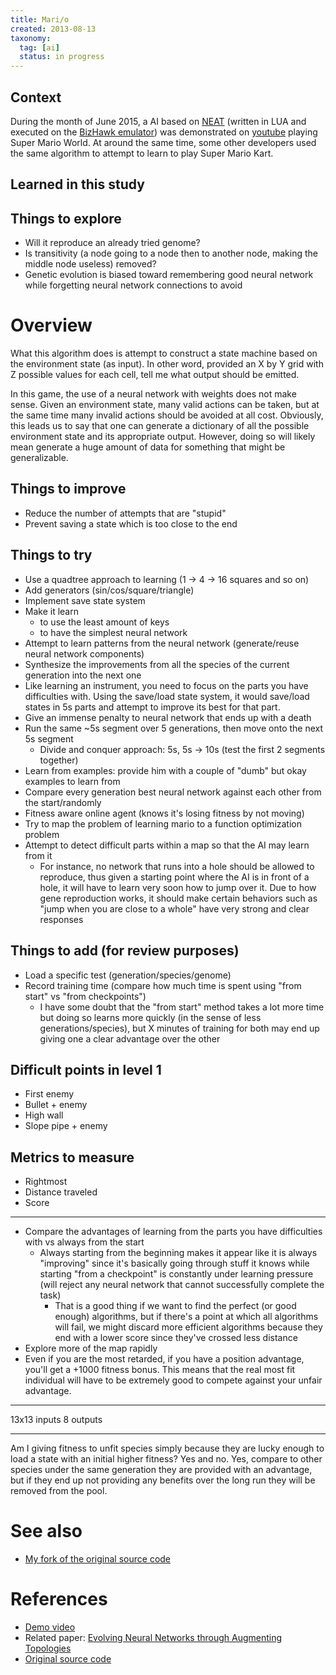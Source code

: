 ```yaml
---
title: Mari/o
created: 2013-08-13
taxonomy:
  tag: [ai]
  status: in progress
---
```


## Context
During the month of June 2015, a AI based on [NEAT](https://en.wikipedia.org/wiki/Neuroevolution_of_augmenting_topologies
) (written in LUA and executed on the [BizHawk emulator](https://github.com/TASVideos/BizHawk)) was demonstrated on [youtube](https://www.youtube.com/watch?v=qv6UVOQ0F44) playing Super Mario World. At around the same time, some other developers used the same algorithm to attempt to learn to play Super Mario Kart.

## Learned in this study

## Things to explore
* Will it reproduce an already tried genome?
* Is transitivity (a node going to a node then to another node, making the middle node useless) removed?
* Genetic evolution is biased toward remembering good neural network while forgetting neural network connections to avoid

# Overview
What this algorithm does is attempt to construct a state machine based on the environment state (as input). In other word, provided an X by Y grid with Z possible values for each cell, tell me what output should be emitted.

In this game, the use of a neural network with weights does not make sense. Given an environment state, many valid actions can be taken, but at the same time many invalid actions should be avoided at all cost. Obviously, this leads us to say that one can generate a dictionary of all the possible environment state and its appropriate output. However, doing so will likely mean generate a huge amount of data for something that might be generalizable.

## Things to improve
* Reduce the number of attempts that are "stupid"
* Prevent saving a state which is too close to the end

## Things to try
* Use a quadtree approach to learning (1 -> 4 -> 16 squares and so on)
* Add generators (sin/cos/square/triangle)
* Implement save state system
* Make it learn
    * to use the least amount of keys
    * to have the simplest neural network
* Attempt to learn patterns from the neural network (generate/reuse neural network components)
* Synthesize the improvements from all the species of the current generation into the next one
* Like learning an instrument, you need to focus on the parts you have difficulties with. Using the save/load state system, it would save/load states in 5s parts and attempt to improve its best for that part.
* Give an immense penalty to neural network that ends up with a death
* Run the same ~5s segment over 5 generations, then move onto the next 5s segment
    * Divide and conquer approach: 5s, 5s -> 10s (test the first 2 segments together)
* Learn from examples: provide him with a couple of "dumb" but okay examples to learn from
* Compare every generation best neural network against each other from the start/randomly
* Fitness aware online agent (knows it's losing fitness by not moving)
* Try to map the problem of learning mario to a function optimization problem
* Attempt to detect difficult parts within a map so that the AI may learn from it
	* For instance, no network that runs into a hole should be allowed to reproduce, thus given a starting point where the AI is in front of a hole, it will have to learn very soon how to jump over it. Due to how gene reproduction works, it should make certain behaviors such as "jump when you are close to a whole" have very strong and clear responses

## Things to add (for review purposes)
* Load a specific test (generation/species/genome)
* Record training time (compare how much time is spent using "from start" vs "from checkpoints")
    * I have some doubt that the "from start" method takes a lot more time but doing so learns more quickly (in the sense of less generations/species), but X minutes of training for both may end up giving one a clear advantage over the other

## Difficult points in level 1
* First enemy
* Bullet + enemy
* High wall
* Slope pipe + enemy

## Metrics to measure
* Rightmost
* Distance traveled
* Score

-----

* Compare the advantages of learning from the parts you have difficulties with vs always from the start
    * Always starting from the beginning makes it appear like it is always "improving" since it's basically going through stuff it knows while starting "from a checkpoint" is constantly under learning pressure (will reject any neural network that cannot successfully complete the task)
        * That is a good thing if we want to find the perfect (or good enough) algorithms, but if there's a point at which all algorithms will fail, we might discard more efficient algorithms because they end with a lower score since they've crossed less distance
* Explore more of the map rapidly
* Even if you are the most retarded, if you have a position advantage, you'll get a +1000 fitness bonus. This means that the real most fit individual will have to be extremely good to compete against your unfair advantage.

-----

13x13 inputs
8 outputs

-----

Am I giving fitness to unfit species simply because they are lucky enough to load a state with an initial higher fitness? Yes and no. Yes, compare to other species under the same generation they are provided with an advantage, but if they end up not providing any benefits over the long run they will be removed from the pool.

# See also
* [My fork of the original source code](https://github.com/tomzx/mario-ai)

# References
* [Demo video](https://www.youtube.com/watch?v=qv6UVOQ0F44)
* Related paper: [Evolving Neural Networks through Augmenting Topologies](http://nn.cs.utexas.edu/downloads/papers/stanley.ec02.pdf)
* [Original source code](http://pastebin.com/ZZmSNaHX)
